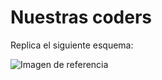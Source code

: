 # Nuestras coders

Replica el siguiente esquema:

![Imagen de referencia](https://raw.githubusercontent.com/Laboratoria/curricula-js/632783f957accef3442934c87cecd254a202f2db/03-interactive-site/00-html-and-css/09-guided-exercises/img-nuestras-coders.png)